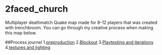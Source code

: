 # 2faced_church
Multiplayer deathmatch Quake map made for 8-12 players that was created with trenchbroom.
You can go through my creative process when making this map below.


##Process journel 
1.[preproduction](preproduction.md)
2.[Blockout](Blockout.md)
3.[Playtesting and iterations](Playtest.md)
4.[textures and lighting](TL.md)
